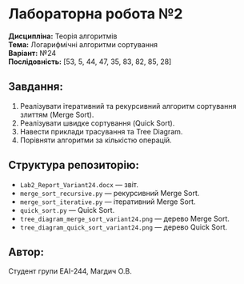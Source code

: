 # Лабораторна робота №2
**Дисципліна:** Теорія алгоритмів  
**Тема:** Логарифмічні алгоритми сортування  
**Варіант:** №24  
**Послідовність:** [53, 5, 44, 47, 35, 83, 82, 85, 28]

## Завдання:
1. Реалізувати ітеративний та рекурсивний алгоритм сортування злиттям (Merge Sort).
2. Реалізувати швидке сортування (Quick Sort).
3. Навести приклади трасування та Tree Diagram.
4. Порівняти алгоритми за кількістю операцій.

## Структура репозиторію:
- `Lab2_Report_Variant24.docx` — звіт.
- `merge_sort_recursive.py` — рекурсивний Merge Sort.
- `merge_sort_iterative.py` — ітеративний Merge Sort.
- `quick_sort.py` — Quick Sort.
- `tree_diagram_merge_sort_variant24.png` — дерево Merge Sort.
- `tree_diagram_quick_sort_variant24.png` — дерево Quick Sort.

## Автор:
Студент групи ЕАІ-244, Магдич О.В.
